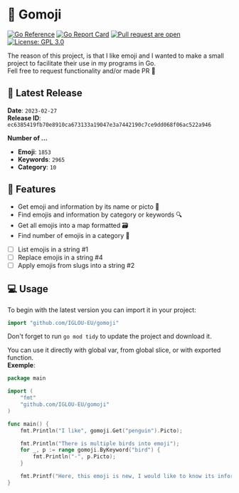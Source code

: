 # 🥰 Gomoji
[![Go Reference](https://img.shields.io/badge/api-reference-blue?style=flat-square)](https://pkg.go.dev/github.com/iglou-eu/gomoji)
[![Go Report Card](https://goreportcard.com/badge/github.com/IGLOU-EU/gomoji?style=flat-square)](https://goreportcard.com/report/github.com/IGLOU-EU/gomoji)
[![Pull request are open](https://img.shields.io/badge/Pull_request-Open-green.svg?style=flat-square)](https://github.com/IGLOU-EU/gomoji/fork)
[![License: GPL 3.0](https://img.shields.io/badge/License-GPL_3.0_or_later-blue.svg?style=flat-square)](https://www.gnu.org/licenses/gpl-3.0.html)

The reason of this project, is that I like emoji and I wanted to make a small project to facilitate their use in my programs in Go.   
Fell free to request functionality and/or made PR 💞

## 🧠 Latest Release
**Date**: `2023-02-27`   
**Release ID**: `ec6385419fb70e8910ca673133a19047e3a7442190c7ce9dd068f06ac522a946`

**Number of ...**
- **Emoji**: `1853`
- **Keywords**: `2965`
- **Category**: `10`

## 🧬 Features
- Get emoji and information by its name or picto 🧐
- Find emojis and information by category or keywords 🔍
- Get all emojis into a map formatted 🗃
- Find number of emojis in a category 🧮
- [ ] List emojis in a string #1
- [ ] Replace emojis in a string #4
- [ ] Apply emojis from slugs into a string #2

## 💻 Usage
To begin with the latest version you can import it in your project:
```go
import "github.com/IGLOU-EU/gomoji"
```
Don't forget to run `go mod tidy` to update the project and download it.

You can use it directly with global var, from global slice, or with exported function.   
**Exemple**:
```go
package main

import (
    "fmt"
    "github.com/IGLOU-EU/gomoji"
)

func main() {
    fmt.Println("I like", gomoji.Get("penguin").Picto);

    fmt.Println("There is multiple birds into emoji");
    for _, p := range gomoji.ByKeyword("bird") {
        fmt.Println("-", p.Picto);
    }

    fmt.Printf("Here, this emoji is new, I would like to know its information :\n%#v", gomoji.Info("🧌"));
}
```

